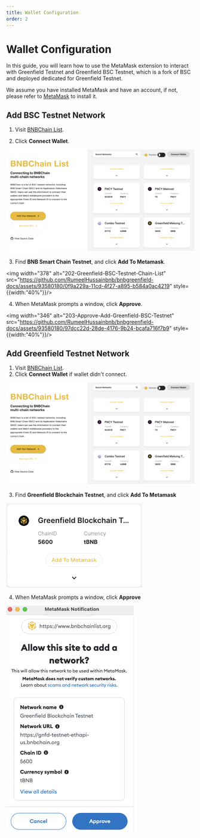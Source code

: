 ```yaml
---
title: Wallet Configuration
order: 2
---
```


# Wallet Configuration

In this guide, you will learn how to use the MetaMask extension to interact with Greenfield Testnet and
Greenfield BSC Testnet, which is a fork of BSC and deployed dedicated for Greenfield Testnet.

We assume you have installed MetaMask and have an account, if not, please refer to [MetaMask](https://metamask.io/download/)
to install it.

## Add BSC Testnet Network
1. Visit [BNBChain List](https://www.bnbchainlist.org/).

2. Click **Connect Wallet**.

![connect-wallet](../../../static/asset/201-Connect-Wallet.png)

3. Find **BNB Smart Chain Testnet**, and click **Add To Metamask**.

<img width="378" alt="202-Greenfield-BSC-Testnet-Chain-List" src="https://github.com/RumeelHussainbnb/bnbgreenfield-docs/assets/93580180/0f9a229a-11cd-4f27-a895-b584a0ac4219"  style={{width:"40%"}}/>


4. When MetaMask prompts a window, click **Approve**.

<img width="346" alt="203-Approve-Add-Greenfield-BSC-Testnet" src="https://github.com/RumeelHussainbnb/bnbgreenfield-docs/assets/93580180/97dcc22d-28de-4176-9b24-bcafa716f7b9" style={{width:"40%"}}/>

## Add Greenfield Testnet Network
1. Visit [BNBChain List](https://www.bnbchainlist.org/).
2. Click **Connect Wallet** if wallet didn't connect.

![](../../../static/asset/201-Connect-Wallet.png)

3. Find **Greenfield Blockchain Testnet**, and click **Add To Metamask**

![](../../../static/asset/204-Greenfield-Testnet-Chain-List.png)

4. When MetaMask prompts a window, click **Approve**

![](../../../static/asset/205-Approve-Add-Greenfield-Testnet.png)


